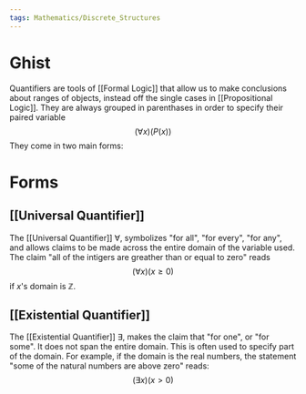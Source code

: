 ```yaml
---
tags: Mathematics/Discrete_Structures
---
```


# Ghist

Quantifiers are tools of [[Formal Logic]] that allow us to make conclusions about ranges of objects, instead off the single cases in [[Propositional Logic]]. They are always grouped in parenthases in order to specify their paired variable $$(\forall x)(P(x))$$ They come in two main forms:

# Forms
## [[Universal Quantifier]]
The [[Universal Quantifier]] $\forall$, symbolizes "for all", "for every", "for any", and allows claims to be made across the entire domain of the variable used. The claim "all of the intigers are greather than or equal to zero" reads$$(\forall x)(x\ge 0)$$if $x$'s domain is $\mathbb{Z}$.

## [[Existential Quantifier]]
The [[Existential Quantifier]] $\exists$, makes the claim that "for one", or "for some". It does not span the entire domain. This is often used to specify part of the domain. For example, if the domain is the real numbers, the statement "some of the natural numbers are above zero" reads:$$(\exists x)(x>0)$$